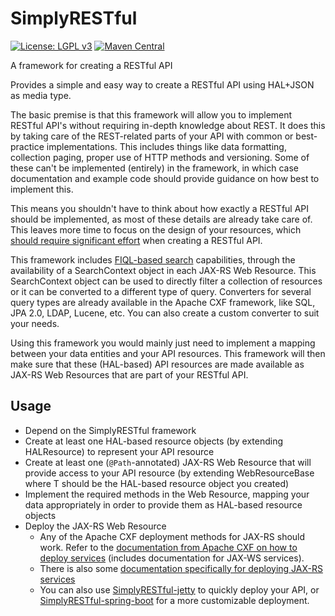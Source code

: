 # SimplyRESTful
[![License: LGPL v3](https://img.shields.io/badge/License-LGPL%20v3-blue.svg?style=plastic)](https://www.gnu.org/licenses/lgpl-3.0)
[![Maven Central](https://maven-badges.herokuapp.com/maven-central/com.github.arucard21.simplyrestful/simplyrestful/badge.svg?style=plastic)](https://maven-badges.herokuapp.com/maven-central/com.github.arucard21.simplyrestful/simplyrestful)

A framework for creating a RESTful API

Provides a simple and easy way to create a RESTful API using HAL+JSON as media type.

The basic premise is that this framework will allow you to implement RESTful API's without requiring in-depth knowledge about REST. It does this by taking care of the REST-related parts of your API with common or best-practice implementations. This includes things like data formatting, collection paging, proper use of HTTP methods and versioning. Some of these can't be implemented (entirely) in the framework, in which case documentation and example code should provide guidance on how best to implement this.

This means you shouldn't have to think about how exactly a RESTful API should be implemented, as most of these details are already take care of. This leaves more time to focus on the design of your resources, which [should require significant effort](http://roy.gbiv.com/untangled/2008/rest-apis-must-be-hypertext-driven) when creating a RESTful API.

This framework includes [FIQL-based search](https://cxf.apache.org/docs/jax-rs-search.html#JAX-RSSearch-FeedItemQueryLanguage) capabilities, through the availability of a SearchContext object in each JAX-RS Web Resource. This SearchContext object can be used to directly filter a collection of resources or it can be converted to a different type of query. Converters for several query types are already available in the Apache CXF framework, like SQL, JPA 2.0, LDAP, Lucene, etc. You can also create a custom converter to suit your needs.

Using this framework you would mainly just need to implement a mapping between your data entities and your API resources. This framework will then make sure that these (HAL-based) API resources are made available as JAX-RS Web Resources that are part of your RESTful API.

## Usage
* Depend on the SimplyRESTful framework
* Create at least one HAL-based resource objects (by extending HALResource) to represent your API resource
* Create at least one (`@Path`-annotated) JAX-RS Web Resource that will provide access to your API resource (by extending WebResourceBase<T> where T should be the HAL-based resource object you created)
* Implement the required methods in the Web Resource, mapping your data appropriately in order to provide them as HAL-based resource objects
* Deploy the JAX-RS Web Resource
    * Any of the Apache CXF deployment methods for JAX-RS should work. Refer to the [documentation from Apache CXF on how to deploy services](http://cxf.apache.org/docs/deployment.html) (includes documentation for JAX-WS services).
    * There is also some [documentation specifically for deploying JAX-RS services](https://cwiki.apache.org/confluence/display/CXF20DOC/JAX-RS+Deployment)
    * You can also use [SimplyRESTful-jetty](https://github.com/arucard21/SimplyRESTful-jetty) to quickly deploy your API, or [SimplyRESTful-spring-boot](https://github.com/arucard21/SimplyRESTful-spring-boot) for a more customizable deployment. 